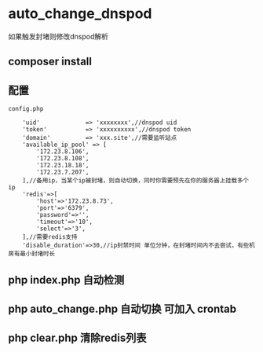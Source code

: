 # auto_change_dnspod
如果触发封堵则修改dnspod解析

## composer install

## 配置
`config.php`
```
    'uid'             => 'xxxxxxxx',//dnspod uid
    'token'           => 'xxxxxxxxxx',//dnspod token
    'domain'          => 'xxx.site',//需要监听站点
    'available_ip_pool' => [
        '172.23.8.106',
        '172.23.8.108',
        '172.23.18.18',
        '172.23.7.207',
    ],//备用ip，当某个ip被封堵，则自动切换，同时你需要预先在你的服务器上挂载多个ip
    'redis'=>[
        'host'=>'172.23.8.73',
        'port'=>'6379',
        'password'=>'',
        'timeout'=>'10',
        'select'=>'3',
    ],//需要redis支持
    'disable_duration'=>30,//ip封禁时间 单位分钟，在封堵时间内不去尝试，有些机房有最小封堵时长
```

## php index.php  自动检测
## php auto_change.php 自动切换 可加入 crontab
## php clear.php 清除redis列表
  
